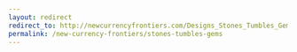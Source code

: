 ```yaml
---
layout: redirect
redirect_to: http://newcurrencyfrontiers.com/Designs_Stones_Tumbles_Gems
permalink: /new-currency-frontiers/stones-tumbles-gems
---
```

